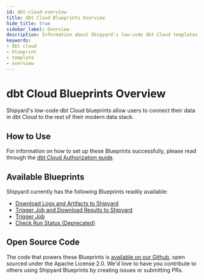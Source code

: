 ```yaml
---
id: dbt-cloud-overview
title: dbt Cloud Blueprints Overview
hide_title: true
sidebar_label: Overview
description: Information about Shipyard's low-code dbt Cloud templates.
keywords:
- dbt cloud
- blueprint
- template
- overview
---
```


# dbt Cloud Blueprints Overview

Shipyard's low-code dbt Cloud blueprints allow users to connect their data in dbt Cloud to the rest of their modern data stack.


## How to Use
For information on how to set up these Blueprints successfully, please read through the [dbt Cloud Authorization guide](dbt-cloud-authorization.md).


## Available Blueprints
Shipyard currently has the following Blueprints readily available:

- [Download Logs and Artifacts to Shipyard](dbt-cloud-download-logs-and-artifacts.md)
- [Trigger Job and Download Results to Shipyard](dbt-cloud-trigger-job-and-download-results-to-shipyard.md)
- [Trigger Job](dbt-cloud-trigger-job.md)
- [Check Run Status (Deprecated)](dbt-cloud-check-run-status.md)

## Open Source Code
The code that powers these Blueprints is [available on our Github](https://github.com/shipyardapp/shipyard-blueprints/tree/main/shipyard_blueprints/dbt), open sourced under the Apache License 2.0. We'd love to have you contribute to others using Shipyard Blueprints by creating issues or submitting PRs.